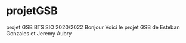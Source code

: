 # projetGSB
projet GSB BTS SIO 2020/2022
Bonjour Voici le projet GSB de Esteban Gonzales et Jeremy Aubry